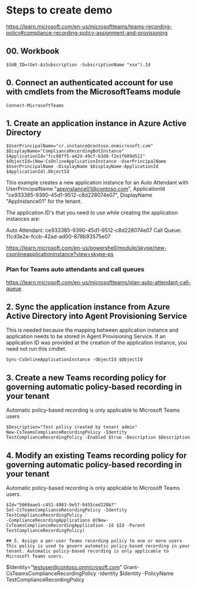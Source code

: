 # Steps to create demo
https://learn.microsoft.com/en-us/microsoftteams/teams-recording-policy#compliance-recording-policy-assignment-and-provisioning
## 00. Workbook
```
$SUB_ID=(Get-AzSubscription -SubscriptionName "xxx").Id
```

## 0. Connect an authenticated account for use with cmdlets from the MicrosoftTeams module
```
Connect-MicrosoftTeams
```

## 1. Create an application instance in Azure Active Directory
```
$UserPrincipalName="cr.instance@contoso.onmicrosoft.com"
$DisplayName="ComplianceRecordingBotInstance"
$ApplicationId="fcc88ff5-a42d-49cf-b3d8-f2e1f609d511"
$ObjectId=(New-CsOnlineApplicationInstance -UserPrincipalName $UserPrincipalName -DisplayName $DisplayName-ApplicationId $ApplicationId).ObjectId
```
This example creates a new application instance for an Auto Attendant with UserPrincipalName "appinstance01@contoso.com", ApplicationId "ce933385-9390-45d1-9512-c8d228074e07", DisplayName "AppInstance01" for the tenant.

The application ID's that you need to use while creating the application instances are:

Auto Attendant: ce933385-9390-45d1-9512-c8d228074e07 Call Queue: 11cd3e2e-fccb-42ad-ad00-878b93575e07

https://learn.microsoft.com/en-us/powershell/module/skype/new-csonlineapplicationinstance?view=skype-ps

### Plan for Teams auto attendants and call queues
https://learn.microsoft.com/en-us/microsoftteams/plan-auto-attendant-call-queue

## 2. Sync the application instance from Azure Active Directory into Agent Provisioning Service
This is needed because the mapping between application instance and application needs to be stored in Agent Provisioning Service. If an application ID was provided at the creation of the application instance, you need not run this cmdlet.

```
Sync-CsOnlineApplicationInstance -ObjectId $ObjectId
```

## 3. Create a new Teams recording policy for governing automatic policy-based recording in your tenant
Automatic policy-based recording is only applicable to Microsoft Teams users

```
$Description="Test policy created by tenant admin"
New-CsTeamsComplianceRecordingPolicy -Identity TestComplianceRecordingPolicy -Enabled $true -Description $Description
```

## 4. Modify an existing Teams recording policy for governing automatic policy-based recording in your tenant
Automatic policy-based recording is only applicable to Microsoft Teams users.
```
$Id="5069aae5-c451-4983-9e57-9455ced220b7"
Set-CsTeamsComplianceRecordingPolicy -Identity TestComplianceRecordingPolicy `
-ComplianceRecordingApplications @(New-CsTeamsComplianceRecordingApplication -Id $Id -Parent TestComplianceRecordingPolicy)

## 5. Assign a per-user Teams recording policy to one or more users
This policy is used to govern automatic policy-based recording in your tenant. Automatic policy-based recording is only applicable to Microsoft Teams users.
```
$Identity="testuser@contoso.onmicrosoft.com"
Grant-CsTeamsComplianceRecordingPolicy -Identity $Identity -PolicyName TestComplianceRecordingPolicy
```